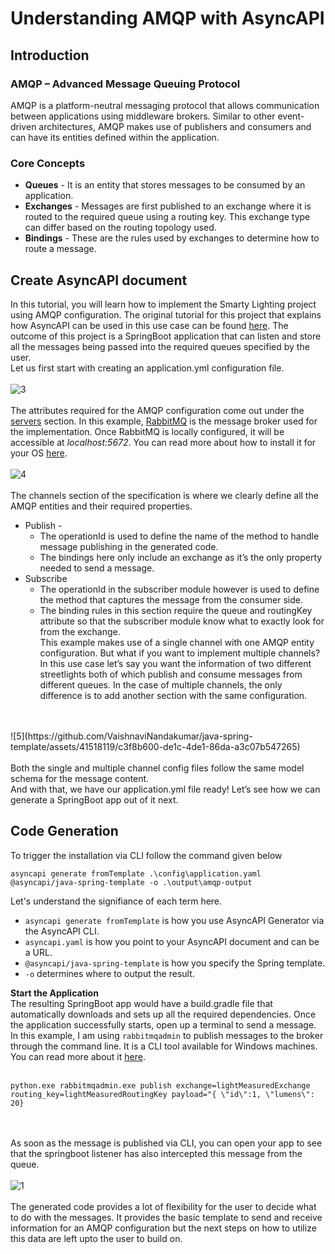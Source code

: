 # Understanding AMQP with AsyncAPI

## Introduction
### AMQP – Advanced Message Queuing Protocol
<p>AMQP is a platform-neutral messaging protocol that allows communication between applications using middleware brokers. 
 Similar to other event-driven architectures, AMQP makes use of publishers and consumers and can have its entities defined within the application.</p>
 
### Core Concepts
* **Queues** - It is an entity that stores messages to be consumed by an application.
* **Exchanges** - Messages are first published to an exchange where it is routed to the required queue using a routing key. This exchange type can differ based on the routing topology used.
* **Bindings** - These are the rules used by exchanges to determine how to route a message.

## Create AsyncAPI document
In this tutorial, you will learn how to implement the Smarty Lighting project using AMQP configuration. The original tutorial for this project that explains how AsyncAPI can be used in this use case can be found [here](https://www.asyncapi.com/docs/tutorials/create-asyncapi-document). The outcome of this project is a SpringBoot application that can listen and store all the messages being passed into the required queues specified by the user. <br>
Let us first start with creating an application.yml configuration file. 
<br>
<br>
![3](https://github.com/VaishnaviNandakumar/java-spring-template/assets/41518119/961e6662-864f-4e2e-9160-151121d2944f)
<br>
<br>
The attributes required for the AMQP configuration come out under the [servers](https://www.asyncapi.com/docs/concepts/server) section. In this example, [RabbitMQ](https://www.rabbitmq.com/documentation.html) is the message broker used for the implementation. Once RabbitMQ is locally configured, it will be accessible at _localhost:5672_. You can read more about how to install it for your OS [here](https://www.rabbitmq.com/download.html). 
<br>
<br>
![4](https://github.com/VaishnaviNandakumar/java-spring-template/assets/41518119/8624df73-64ba-4e95-b778-217486f41795)
<br>
<br>
The channels section of the specification is where we clearly define all the AMQP entities and their required properties. 
* Publish -
  * The operationId is used to define the name of the method to handle message publishing in the generated code. 
  * The bindings here only include an exchange as it’s the only property needed to send a message.
* Subscribe
  * The operationId in the subscriber module however is used to define the method that captures the message from the consumer side. 
  * The binding rules in this section require the queue and routingKey attribute so that the subscriber module know what to exactly look for from the exchange. <br> 
This example makes use of a single channel with one AMQP entity configuration. But what if you want to implement multiple channels? In this use case let’s say you want the information of two different streetlights both of which publish and consume messages from different queues.  In the case of multiple channels, the only difference is to add another section with the same configuration.
<br>
<br>
![5](https://github.com/VaishnaviNandakumar/java-spring-template/assets/41518119/c3f8b600-de1c-4de1-86da-a3c07b547265)
<br>
<br>
Both the single and multiple channel config files follow the same model schema for the message content. 
<br>
And with that, we have our application.yml file ready! Let’s see how we can generate a SpringBoot app out of it next.

## Code Generation

To trigger the installation via CLI follow the command given below 
```
asyncapi generate fromTemplate .\config\application.yaml @asyncapi/java-spring-template -o .\output\amqp-output
```
Let's understand the signifiance of each term here. <br>
* `asyncapi generate fromTemplate` is how you use AsyncAPI Generator via the AsyncAPI CLI.
* `asyncapi.yaml` is how you point to your AsyncAPI document and can be a URL.
* `@asyncapi/java-spring-template` is how you specify the Spring template.
* `-o` determines where to output the result.

**Start the Application** <br>
The resulting SpringBoot app would have a build.gradle file that automatically downloads and sets up all the required dependencies. Once the application successfully starts, open up a terminal to send a message. In this example, I am using `rabbitmqadmin` to publish messages to the broker through the command line. It is a CLI tool available for Windows machines. You can read more about it [here](https://www.rabbitmq.com/cli.html). <br> <br>
```
python.exe rabbitmqadmin.exe publish exchange=lightMeasuredExchange routing_key=lightMeasuredRoutingKey payload="{ \"id\":1, \"lumens\": 20}
```
<br><br>
As soon as the message is published via CLI, you can open your app to see that the springboot listener has also intercepted this message from the queue. <br><br>
![1](https://github.com/VaishnaviNandakumar/java-spring-template/assets/41518119/f3d0b1d4-ecea-433f-b01b-1a56641909a0)
<br><br>
The generated code provides a lot of flexibility for the user to decide what to do with the messages. It provides the basic template to send and receive information for an AMQP configuration but the next steps on how to utilize this data are left upto the user to build on. 

